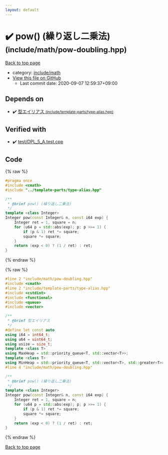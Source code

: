 ```yaml
---
layout: default
---
```


<!-- mathjax config similar to math.stackexchange -->
<script type="text/javascript" async
  src="https://cdnjs.cloudflare.com/ajax/libs/mathjax/2.7.5/MathJax.js?config=TeX-MML-AM_CHTML">
</script>
<script type="text/x-mathjax-config">
  MathJax.Hub.Config({
    TeX: { equationNumbers: { autoNumber: "AMS" }},
    tex2jax: {
      inlineMath: [ ['$','$'] ],
      processEscapes: true
    },
    "HTML-CSS": { matchFontHeight: false },
    displayAlign: "left",
    displayIndent: "2em"
  });
</script>

<script type="text/javascript" src="https://cdnjs.cloudflare.com/ajax/libs/jquery/3.4.1/jquery.min.js"></script>
<script src="https://cdn.jsdelivr.net/npm/jquery-balloon-js@1.1.2/jquery.balloon.min.js" integrity="sha256-ZEYs9VrgAeNuPvs15E39OsyOJaIkXEEt10fzxJ20+2I=" crossorigin="anonymous"></script>
<script type="text/javascript" src="../../../assets/js/copy-button.js"></script>
<link rel="stylesheet" href="../../../assets/css/copy-button.css" />


# :heavy_check_mark: pow() (繰り返し二乗法) <small>(include/math/pow-doubling.hpp)</small>

<a href="../../../index.html">Back to top page</a>

* category: <a href="../../../index.html#b9ef8917edb15b1d9148383038c25f58">include/math</a>
* <a href="{{ site.github.repository_url }}/blob/master/include/math/pow-doubling.hpp">View this file on GitHub</a>
    - Last commit date: 2020-09-07 12:59:37+09:00




## Depends on

* :heavy_check_mark: <a href="../template-parts/type-alias.hpp.html">型エイリアス <small>(include/template-parts/type-alias.hpp)</small></a>


## Verified with

* :heavy_check_mark: <a href="../../../verify/test/DPL_5_A.test.cpp.html">test/DPL_5_A.test.cpp</a>


## Code

<a id="unbundled"></a>
{% raw %}
```cpp
#pragma once
#include <cmath>
#include "../template-parts/type-alias.hpp"

/**
 * @brief pow() (繰り返し二乗法)
 */
template <class Integer>
Integer pow(const Integer& n, const i64 exp) {
    Integer ret = 1, square = n;
    for (u64 p = std::abs(exp); p; p >>= 1) {
        if (p & 1) ret *= square;
        square *= square;
    }
    return (exp < 0) ? (1 / ret) : ret;
}
```
{% endraw %}

<a id="bundled"></a>
{% raw %}
```cpp
#line 2 "include/math/pow-doubling.hpp"
#include <cmath>
#line 2 "include/template-parts/type-alias.hpp"
#include <cstdint>
#include <functional>
#include <queue>
#include <vector>

/**
 * @brief 型エイリアス
 */
#define let const auto
using i64 = int64_t;
using u64 = uint64_t;
using usize = size_t;
template <class T>
using MaxHeap = std::priority_queue<T, std::vector<T>>;
template <class T>
using MinHeap = std::priority_queue<T, std::vector<T>, std::greater<T>>;
#line 4 "include/math/pow-doubling.hpp"

/**
 * @brief pow() (繰り返し二乗法)
 */
template <class Integer>
Integer pow(const Integer& n, const i64 exp) {
    Integer ret = 1, square = n;
    for (u64 p = std::abs(exp); p; p >>= 1) {
        if (p & 1) ret *= square;
        square *= square;
    }
    return (exp < 0) ? (1 / ret) : ret;
}

```
{% endraw %}

<a href="../../../index.html">Back to top page</a>

